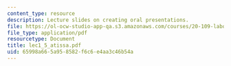 ```yaml
---
content_type: resource
description: Lecture slides on creating oral presentations.
file: https://ol-ocw-studio-app-qa.s3.amazonaws.com/courses/20-109-laboratory-fundamentals-in-biological-engineering-fall-2007/65998a665a958582f6c6e4aa3c46b54a_lec1_5_atissa.pdf
file_type: application/pdf
resourcetype: Document
title: lec1_5_atissa.pdf
uid: 65998a66-5a95-8582-f6c6-e4aa3c46b54a
---
```

